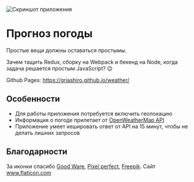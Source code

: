 ![Скриншот приложения](https://user-images.githubusercontent.com/30614068/79068647-32c4f880-7cd1-11ea-8eb5-55e3636d8c49.png)

# Прогноз погоды

Простые вещи должны оставаться простымы.

Зачем тащить Redux, сборку на Webpack и бекенд на Node, когда задача решается простым JavaScript? 😌

Github Pages: https://griashiro.github.io/weather/

## Особенности

- Для работы приложения потребуется включить геолокацию
- Информация о погоде прилетает от [OpenWeatherMap API](https://openweathermap.org/api)
- Приложение умеет кешировать ответ от API на 15 минут, чтобы не делать лишних запросов

## Благодарности

<div>За иконки спасибо
<a href="https://www.flaticon.com/authors/good-ware" title="Good Ware">Good Ware</a>,
<a href="https://www.flaticon.com/authors/pixel-perfect" title="Pixel perfect">Pixel perfect</a>,
<a href="https://www.flaticon.com/authors/freepik" title="Freepik">Freepik</a>. Сайт <a href="https://www.flaticon.com/" title="Flaticon">www.flaticon.com</a></div>
